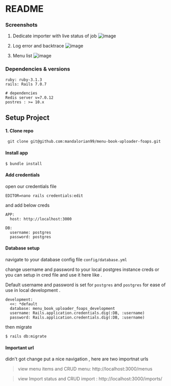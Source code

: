 # README
### Screenshots 
1. Dedicate importer with live status of job
![image](https://github.com/mandalorian99/menu-book-uploader-foaps/assets/35068786/f5d91292-8e92-4305-ae92-e353e9654c6a)


2. Log error and backtrace
![image](https://github.com/mandalorian99/menu-book-uploader-foaps/assets/35068786/4969a828-50b0-46b1-b769-436f3054d308)

3. Menu list
![image](https://github.com/mandalorian99/menu-book-uploader-foaps/assets/35068786/0900382b-5876-479d-8b03-4a8211300206)

### Dependencies & versions

```
ruby: ruby-3.1.3
rails: Rails 7.0.7

# dependencies
Redis server v=7.0.12
postres : >= 10.x

``` 

## Setup Project

#### 1. Clone repo 
```
 git clone git@github.com:mandalorian99/menu-book-uploader-foaps.git
```

#### Install app
```
$ bundle install
```
####  Add credentials

open our credentials file 
```
EDITOR=nano rails credentials:edit
``` 
and add below creds 

```
APP:
  host: http://localhost:3000

DB:
  username: postgres
  password: postgres
```

#### Database setup 
navigate to your database config file `config/database.yml`

change username and password to your local postgres instance creds 
or you can setup in cred file and use it here like . 

Default username and password is set for `postgres` and `postgres` for ease of use in local development . 

```
development:
  <<: *default
  database: menu_book_uploader_foaps_development
  username: Rails.application.credentials.dig(:DB, :username)
  password: Rails.application.credentials.dig(:DB, :username)
```

then migrate

```
$ rails db:migrate
```


#### Important url 
didn't got change put a nice navigation , here are two importnat urls

> view menu items and CRUD
menu: http://localhost:3000/menus

> view Import status and CRUD
import : http://localhost:3000/imports/
